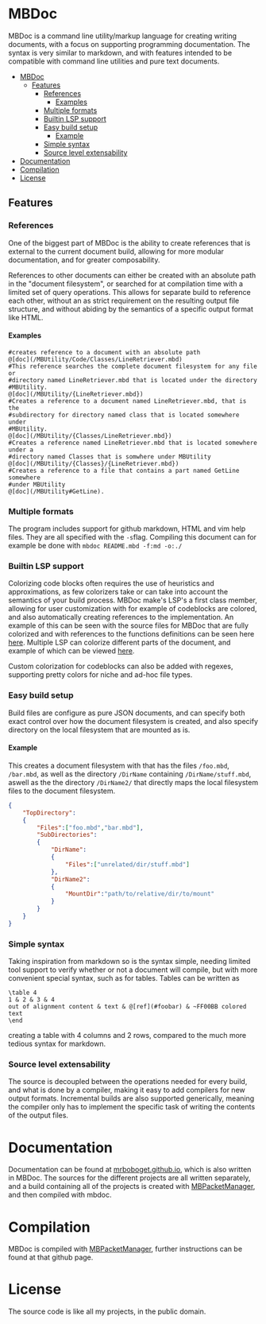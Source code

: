# MBDoc

MBDoc is a command line utility/markup language for creating writing documents, with a focus on supporting programming documentation. The syntax is very similar to markdown, and with features intended to be compatible with command line utilities and pure text documents. 

- [MBDoc](#mbdoc)
    - [Features](#features)
        - [References](#references)
            - [Examples](#examples)
        - [Multiple formats](#multiple-formats)
        - [Builtin LSP support](#builtin-lsp-support)
        - [Easy build setup](#easy-build-setup)
            - [Example](#example)
        - [Simple syntax](#simple-syntax)
        - [Source level extensability](#source-level-extensability)
- [Documentation](#documentation)
- [Compilation](#compilation)
- [License](#license)
## Features

### References

One of the biggest part of MBDoc is the ability to create references that is external to the current document build, allowing for more modular documentation, and for greater composability. 

References to other documents can either be created with an absolute path in the "document filesystem", or searched for at compilation time with a limited set of query operations. This allows for separate build to reference each other, without an as strict requirement on the resulting output file structure, and without abiding by the semantics of a specific output format like HTML. 

#### Examples

```
#creates reference to a document with an absolute path
@[doc](/MBUtility/Code/Classes/LineRetriever.mbd)
#This reference searches the complete document filesystem for any file or
#directory named LineRetriever.mbd that is located under the directory
#MBUtility.
@[doc](/MBUtility/{LineRetriever.mbd})
#Creates a reference to a document named LineRetriever.mbd, that is the
#subdirectory for directory named class that is located somewhere under
#MBUtility.
@[doc](/MBUtility/{Classes/LineRetriever.mbd})
#Creates a reference named LineRetriever.mbd that is located somewhere under a
#directory named Classes that is somwhere under MBUtility
@[doc](/MBUtility/{Classes}/{LineRetriever.mbd})
#Creates a reference to a file that contains a part named GetLine somewhere
#under MBUtility
@[doc](/MBUtility#GetLine).
```


### Multiple formats

The program includes support for github markdown, HTML and vim help files. They are all specified with the `-s`flag. Compiling this document can for example be done with `mbdoc README.mbd -f:md -o:./` 

### Builtin LSP support

Colorizing code blocks often requires the use of heuristics and approximations, as few colorizers take or can take into account the semantics of your build process. MBDoc make's LSP's a first class member, allowing for user customization with for example of codeblocks are colored, and also automatically creating references to the implementation. An example of this can be seen with the source files for MBDoc that are fully colorized and with references to the functions definitions can be seen here [here](https://mrboboget.github.io/MBDoc/Code/Sources/MBDocCLI.mbd). Multiple LSP can colorize different parts of the document, and example of which can be viewed [here](https://mrboboget.github.io/MBDoc/LSP.mbd). 

Custom colorization for codeblocks can also be added with regexes, supporting pretty colors for niche and ad-hoc file types. 

### Easy build setup

Build files are configure as pure JSON documents, and can specify both exact control over how the document filesystem is created, and also specify directory on the local filesystem that are mounted as is. 

#### Example

This creates a document filesystem with that has the files `/foo.mbd`, `/bar.mbd`, as well as the directory `/DirName` containing `/DirName/stuff.mbd`, aswell as the the directory `/DirName2/` that directly maps the local filesystem files to the document filesystem. 

```json
{
    "TopDirectory":
    {
        "Files":["foo.mbd","bar.mbd"],
        "SubDirectories":
        {
            "DirName":
            {
                "Files":["unrelated/dir/stuff.mbd"]
            },
            "DirName2":
            {
                "MountDir":"path/to/relative/dir/to/mount"
            }
        }
    }
}
```


### Simple syntax

Taking inspiration from markdown so is the syntax simple, needing limited tool support to verify whether or not a document will compile, but with more convenient special syntax, such as for tables. Tables can be  written as 

```
\table 4 
1 & 2 & 3 & 4
out of alignment content & text & @[ref](#foobar) & ~FF00BB colored text
\end
```


creating a table with 4 columns and 2 rows, compared to the much more tedious syntax for markdown. 

### Source level extensability

The source is decoupled between the operations needed for every build, and what is done by a compiler, making it easy to add compilers for new output formats. Incremental builds are also supported generically, meaning the compiler only has to implement the specific task of writing the contents of the output files. 

# Documentation

Documentation can be found at [mrboboget.github.io](https://mrboboget.github.io/MBDoc/index.html), which is also written in MBDoc. The sources for the different projects are all written separately, and a build containing all of the projects is created with [MBPacketManager](https://github.io/MrBoboGet/MBPacketManager), and then compiled with mbdoc. 

# Compilation

MBDoc is compiled with [MBPacketManager](https://github.com/MrBoboGet/MBPacketManager), further instructions can be found at that github page. 

# License

The source code is like all my projects, in the public domain. 

